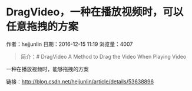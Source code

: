 # DragVideo，一种在播放视频时，可以任意拖拽的方案
作者：hejjunlin
日期：2016-12-15 11:19
浏览量：4007
> 简介：# DragVideo
A Method to Drag the Video When Playing Video

一种在播放视频时，能够拖拽的方案

 链接：http://blog.csdn.net/hejjunlin/article/details/53638896
